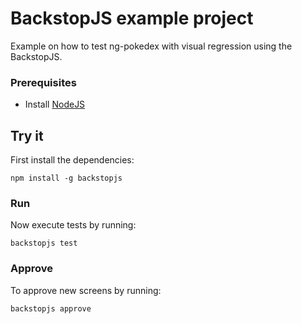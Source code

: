 # BackstopJS example project

Example on how to test ng-pokedex with visual regression using the BackstopJS.


### Prerequisites
* Install [NodeJS](http://nodejs.org/)

## Try it

First install the dependencies:

```shell
npm install -g backstopjs
```

### Run

Now execute tests by running:

```shell
backstopjs test
```
### Approve

To approve new screens by running:

```shell
backstopjs approve
```
